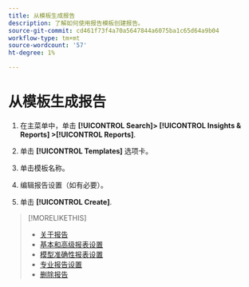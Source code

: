 ```yaml
---
title: 从模板生成报告
description: 了解如何使用报告模板创建报告。
source-git-commit: cd461f73f4a70a5647844a6075ba1c65d64a9b04
workflow-type: tm+mt
source-wordcount: '57'
ht-degree: 1%

---
```


# 从模板生成报告

1. 在主菜单中，单击 **[!UICONTROL Search]> [!UICONTROL Insights & Reports] >[!UICONTROL Reports]**.

1. 单击 **[!UICONTROL Templates]** 选项卡。

1. 单击模板名称。

1. 编辑报告设置（如有必要）。

1. 单击 **[!UICONTROL Create]**.

>[!MORELIKETHIS]
>
>* [关于报告](/help/search-social-commerce/reports/report-about.md)
>* [基本和高级报表设置](/help/search-social-commerce/reports/management/basic-advanced/basic-advanced-report-settings.md)
>* [模型准确性报表设置](/help/search-social-commerce/reports/management/model-accuracy/model-accuracy-report-settings.md)
>* [专业报告设置](/help/search-social-commerce/reports/management/specialty/specialty-report-settings.md)
>* [删除报告](/help/search-social-commerce/reports/management/report-delete.md)

